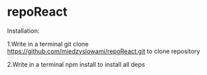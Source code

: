 # repoReact
Installation:

1.Write in a terminal git clone https://github.com/miedzyslowami/repoReact.git to clone repository

2.Write in a terminal npm install to install all deps
